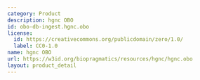 ```yaml
---
category: Product
description: hgnc OBO
id: obo-db-ingest.hgnc.obo
license:
  id: https://creativecommons.org/publicdomain/zero/1.0/
  label: CC0-1.0
name: hgnc OBO
url: https://w3id.org/biopragmatics/resources/hgnc/hgnc.obo
layout: product_detail
---
```

